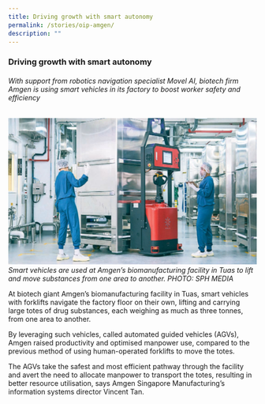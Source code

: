 ```yaml
---
title: Driving growth with smart autonomy
permalink: /stories/oip-amgen/
description: ""
---
```

### Driving growth with smart autonomy

###### With support from robotics navigation specialist Movel AI, biotech firm Amgen is using smart vehicles in its factory to boost worker safety and efficiency

![](/images/Success%20stories/oipamgen1.jpg)
*Smart vehicles are used at Amgen’s biomanufacturing facility in Tuas to lift and move substances from one area to another. PHOTO: SPH MEDIA*

At biotech giant Amgen’s biomanufacturing facility in Tuas, smart vehicles with forklifts navigate the factory floor on their own, lifting and carrying large totes of drug substances, each weighing as much as three tonnes, from one area to another.

By leveraging such vehicles, called automated guided vehicles (AGVs), Amgen raised productivity and optimised manpower use, compared to the previous method of using human-operated forklifts to move the totes. 

The AGVs take the safest and most efficient pathway through the facility and avert the need to allocate manpower to transport the totes, resulting in better resource utilisation, says Amgen Singapore Manufacturing’s information systems director Vincent Tan.